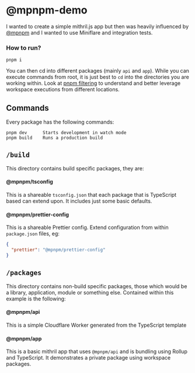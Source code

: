 # @mpnpm-demo

I wanted to create a simple mithril.js app but then was heavily influenced by [@mpnpm](https://github.com/panoply/mithril-pnpm) and I wanted to use Miniflare and integration tests.

### How to run?

```cli
pnpm i
```

You can then cd into different packages (mainly `api` and `app`). While you can execute commands from root, it is just best to `cd` into the directories you are working within. Look at [pnpm filtering](https://pnpm.io/filtering) to understand and better leverage workspace executions from different locations.

## Commands

Every package has the following commands:

```cli
pnpm dev      Starts development in watch mode
pnpm build    Runs a production build
```

## `/build`

This directory contains build specific packages, they are:

#### @mpnpm/tsconfig

This is a shareable `tsconfig.json` that each package that is TypeScript based can extend upon. It includes just some basic defaults.

#### @mpnpm/prettier-config

This is a shareable Prettier config. Extend configuration from within `package.json` files, eg:

```json
{
  "prettier": "@mpnpm/prettier-config"
}
```

## `/packages`

This directory contains non-build specific packages, those which would be a library, application, module or something else. Contained within this example is the following:

#### @mpnpm/api

This is a simple Cloudflare Worker generated from the TypeScript template

#### @mpnpm/app

This is a basic mithril app that uses `@mpnpm/api` and is bundling using Rollup and TypeScript. It demonstrates a private package using workspace packages.